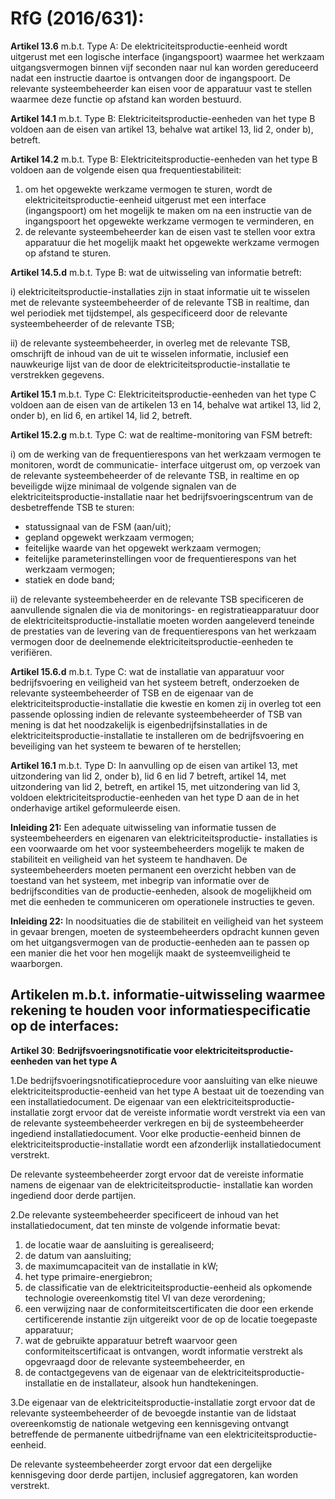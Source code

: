 # RfG \(2016/631\):

**Artikel 13.6** m.b.t. Type A: De elektriciteitsproductie-eenheid wordt uitgerust met een logische interface \(ingangspoort\) waarmee het werkzaam uitgangsvermogen binnen vijf seconden naar nul kan worden gereduceerd nadat een instructie daartoe is ontvangen door de ingangspoort. De relevante systeembeheerder kan eisen voor de apparatuur vast te stellen waarmee deze functie op afstand kan worden bestuurd.

**Artikel 14.1** m.b.t. Type B: Elektriciteitsproductie-eenheden van het type B voldoen aan de eisen van artikel 13, behalve wat artikel 13, lid 2, onder b\), betreft.

**Artikel 14.2** m.b.t. Type B: Elektriciteitsproductie-eenheden van het type B voldoen aan de volgende eisen qua frequentiestabiliteit:

1. om het opgewekte werkzame vermogen te sturen, wordt de elektriciteitsproductie-eenheid uitgerust met een interface \(ingangspoort\) om het mogelijk te maken om na een instructie van de ingangspoort het opgewekte werkzame vermogen te verminderen, en
2. de relevante systeembeheerder kan de eisen vast te stellen voor extra apparatuur die het mogelijk maakt het opgewekte werkzame vermogen op afstand te sturen.

**Artikel 14.5.d** m.b.t. Type B: wat de uitwisseling van informatie betreft:

i\) elektriciteitsproductie-installaties zijn in staat informatie uit te wisselen met de relevante systeembeheerder of de relevante TSB in realtime, dan wel periodiek met tijdstempel, als gespecificeerd door de relevante systeembeheerder of de relevante TSB;

ii\) de relevante systeembeheerder, in overleg met de relevante TSB, omschrijft de inhoud van de uit te wisselen informatie, inclusief een nauwkeurige lijst van de door de elektriciteitsproductie-installatie te verstrekken gegevens.

**Artikel 15.1** m.b.t. Type C: Elektriciteitsproductie-eenheden van het type C voldoen aan de eisen van de artikelen 13 en 14, behalve wat artikel 13, lid 2, onder b\), en lid 6, en artikel 14, lid 2, betreft.

**Artikel 15.2.g** m.b.t. Type C: wat de realtime-monitoring van FSM betreft:

i\) om de werking van de frequentierespons van het werkzaam vermogen te monitoren, wordt de communicatie- interface uitgerust om, op verzoek van de relevante systeembeheerder of de relevante TSB, in realtime en op beveiligde wijze minimaal de volgende signalen van de elektriciteitsproductie-installatie naar het bedrijfsvoeringscentrum van de desbetreffende TSB te sturen:

* statussignaal van de FSM \(aan/uit\);
* gepland opgewekt werkzaam vermogen;
* feitelijke waarde van het opgewekt werkzaam vermogen;
* feitelijke parameterinstellingen voor de frequentierespons van het werkzaam vermogen;
* statiek en dode band;

ii\) de relevante systeembeheerder en de relevante TSB specificeren de aanvullende signalen die via de monitorings- en registratieapparatuur door de elektriciteitsproductie-installatie moeten worden aangeleverd teneinde de prestaties van de levering van de frequentierespons van het werkzaam vermogen door de deelnemende elektriciteitsproductie-eenheden te verifiëren.

**Artikel 15.6.d** m.b.t. Type C: wat de installatie van apparatuur voor bedrijfsvoering en veiligheid van het systeem betreft, onderzoeken de relevante systeembeheerder of TSB en de eigenaar van de elektriciteitsproductie-installatie die kwestie en komen zij in overleg tot een passende oplossing indien de relevante systeembeheerder of TSB van mening is dat het noodzakelijk is eigenbedrijfsinstallaties in de elektriciteitsproductie-installatie te installeren om de bedrijfsvoering en beveiliging van het systeem te bewaren of te herstellen;

**Artikel 16.1** m.b.t. Type D: In aanvulling op de eisen van artikel 13, met uitzondering van lid 2, onder b\), lid 6 en lid 7 betreft, artikel 14, met uitzondering van lid 2, betreft, en artikel 15, met uitzondering van lid 3, voldoen elektriciteitsproductie-eenheden van het type D aan de in het onderhavige artikel geformuleerde eisen.

**Inleiding 21:** Een adequate uitwisseling van informatie tussen de systeembeheerders en eigenaren van elektriciteitsproductie- installaties is een voorwaarde om het voor systeembeheerders mogelijk te maken de stabiliteit en veiligheid van het systeem te handhaven. De systeembeheerders moeten permanent een overzicht hebben van de toestand van het systeem, met inbegrip van informatie over de bedrijfscondities van de productie-eenheden, alsook de mogelijkheid om met die eenheden te communiceren om operationele instructies te geven.

**Inleiding 22:** In noodsituaties die de stabiliteit en veiligheid van het systeem in gevaar brengen, moeten de systeembeheerders opdracht kunnen geven om het uitgangsvermogen van de productie-eenheden aan te passen op een manier die het voor hen mogelijk maakt de systeemveiligheid te waarborgen.

## Artikelen m.b.t. informatie-uitwisseling waarmee rekening te houden voor informatiespecificatie op de interfaces:

**Artikel 30**: **Bedrijfsvoeringsnotificatie voor elektriciteitsproductie-eenheden van het type A**

1.De bedrijfsvoeringsnotificatieprocedure voor aansluiting van elke nieuwe elektriciteitsproductie-eenheid van het type A bestaat uit de toezending van een installatiedocument. De eigenaar van een elektriciteitsproductie-installatie zorgt ervoor dat de vereiste informatie wordt verstrekt via een van de relevante systeembeheerder verkregen en bij de systeembeheerder ingediend installatiedocument. Voor elke productie-eenheid binnen de elektriciteitsproductie-installatie wordt een afzonderlijk installatiedocument verstrekt.

De relevante systeembeheerder zorgt ervoor dat de vereiste informatie namens de eigenaar van de elektriciteitsproductie- installatie kan worden ingediend door derde partijen.

2.De relevante systeembeheerder specificeert de inhoud van het installatiedocument, dat ten minste de volgende informatie bevat:

1. de locatie waar de aansluiting is gerealiseerd;
2. de datum van aansluiting;
3. de maximumcapaciteit van de installatie in kW;
4. het type primaire-energiebron;
5. de classificatie van de elektriciteitsproductie-eenheid als opkomende technologie overeenkomstig titel VI van deze verordening;
6. een verwijzing naar de conformiteitscertificaten die door een erkende certificerende instantie zijn uitgereikt voor de op de locatie toegepaste apparatuur;
7. wat de gebruikte apparatuur betreft waarvoor geen conformiteitscertificaat is ontvangen, wordt informatie verstrekt als opgevraagd door de relevante systeembeheerder, en
8. de contactgegevens van de eigenaar van de elektriciteitsproductie-installatie en de installateur, alsook hun handtekeningen.

3.De eigenaar van de elektriciteitsproductie-installatie zorgt ervoor dat de relevante systeembeheerder of de bevoegde instantie van de lidstaat overeenkomstig de nationale wetgeving een kennisgeving ontvangt betreffende de permanente uitbedrijfname van een elektriciteitsproductie-eenheid.

De relevante systeembeheerder zorgt ervoor dat een dergelijke kennisgeving door derde partijen, inclusief aggregatoren, kan worden verstrekt.

